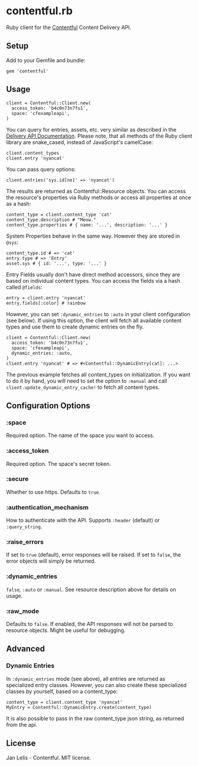 # contentful.rb

Ruby client for the [Contentful](https://www.contentful.com) Content Delivery API.


## Setup

Add to your Gemfile and bundle:

    gem 'contentful'


## Usage

    client = Contentful::Client.new(
      access_token: 'b4c0n73n7fu1',
      space: 'cfexampleapi',
    )

You can query for entries, assets, etc. very similar as described in the
[Delivery API Documentation](https://www.contentful.com/developers/documentation/content-delivery-api/). Please note, that all methods of the Ruby client library are snake_cased, instead of JavaScript's camelCase:

    client.content_types
    client.entry 'nyancat'

You can pass query options:

    client.entries('sys.id[ne]' => 'nyancat')


The results are returned as Contentful::Resource objects. You can access the resource's properties via Ruby methods or access all properties at once as a hash:

    content_type = client.content_type 'cat'
    content_type.description # "Meow."
    content_type.properties # { name: '...', description: '...' }


System Properties behave in the same way. However they are stored in `@sys`:

    content_type.id # => 'cat'
    entry.type # => 'Entry'
    asset.sys # { id: '...', type: '...' }


Entry Fields usually don't have direct method accessors, since they are based on individual content types. You can access the fields via a hash called `@fields`:

    entry = client.entry 'nyancat'
    entry.fields[:color] # rainbow


However, you can set `:dynamic_entries` to `:auto` in your client configuration (see below). If using this option, the client will fetch all available content types and use them to create dynamic entries on the fly.

    client = Contentful::Client.new(
      access_token: 'b4c0n73n7fu1',
      space: 'cfexampleapi',
      dynamic_entries: :auto,
    )
    client.entry 'nyancat' # => #<Contentful::DynamicEntry[cat]: ...>


The previous example fetches all content_types on initialization. If you want to do it by hand, you will need to set the option to `:manual` and call `client.update_dynamic_entry_cache!` to fetch all content types.


## Configuration Options
### :space

Required option. The name of the space you want to access.

### :access_token

Required option. The space's secret token.

### :secure

Whether to use https. Defaults to `true`.

### :authentication_mechanism

How to authenticate with the API. Supports `:header` (default) or `:query_string`.

### :raise_errors

If set to `true` (default), error responses will be raised. If set to `false`, the error objects will simply be returned.

### :dynamic_entries

`false`, `:auto` or `:manual`. See resource description above for details on usage.

### :raw_mode

Defaults to `false`. If enabled, the API responses will not be parsed to resource objects. Might be useful for debugging.


## Advanced
### Dynamic Entries

In `:dynamic_entries` mode (see above), all entries are returned as specialized entry classes. However, you can also create these specialized classes by yourself, based on a content_type:

    content_type = client.content_type 'nyancat'
    MyEntry = Contentful::DynamicEntry.create(content_type)

It is also possible to pass in the raw content_type json string, as returned from the api.

## License

Jan Lelis - Contentful. MIT license.
